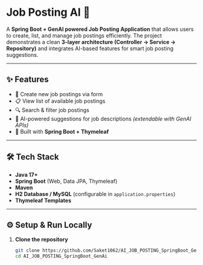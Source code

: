 # Job Posting AI 🚀  

A **Spring Boot + GenAI powered Job Posting Application** that allows users to create, list, and manage job postings efficiently. The project demonstrates a clean **3-layer architecture (Controller → Service → Repository)** and integrates AI-based features for smart job posting suggestions.  

---

## ✨ Features
- 📝 Create new job postings via form  
- 📋 View list of available job postings  
- 🔍 Search & filter job postings  
- 🤖 AI-powered suggestions for job descriptions *(extendable with GenAI APIs)*  
- 🎯 Built with **Spring Boot + Thymeleaf**  

---

## 🛠 Tech Stack
- **Java 17+**  
- **Spring Boot** (Web, Data JPA, Thymeleaf)  
- **Maven**  
- **H2 Database / MySQL** (configurable in `application.properties`)  
- **Thymeleaf Templates**  

---

## ⚙️ Setup & Run Locally

1. **Clone the repository**
   ```bash
   git clone https://github.com/Saket1062/AI_JOB_POSTING_SpringBoot_GenAi.git
   cd AI_JOB_POSTING_SpringBoot_GenAi

